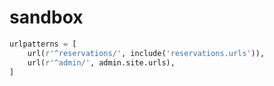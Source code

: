 # sandbox

```python
urlpatterns = [
    url(r'^reservations/', include('reservations.urls')),
    url(r'^admin/', admin.site.urls),
]
```
